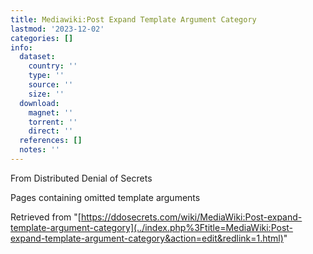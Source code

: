 ```yaml
---
title: Mediawiki:Post Expand Template Argument Category
lastmod: '2023-12-02'
categories: []
info:
  dataset:
    country: ''
    type: ''
    source: ''
    size: ''
  download:
    magnet: ''
    torrent: ''
    direct: ''
  references: []
  notes: ''
---
```




From Distributed Denial of Secrets

Pages containing omitted template arguments

Retrieved from
"[https://ddosecrets.com/wiki/MediaWiki:Post-expand-template-argument-category](../index.php%3Ftitle=MediaWiki:Post-expand-template-argument-category&action=edit&redlink=1.html)"

